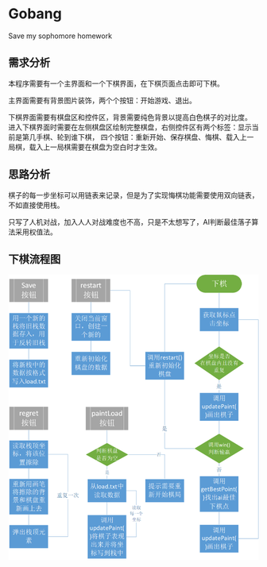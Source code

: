 # Gobang
Save my sophomore homework

## 需求分析

本程序需要有一个主界面和一个下棋界面，在下棋页面点击即可下棋。

主界面需要有背景图片装饰，两个个按钮：开始游戏、退出。

下棋界面需要有棋盘区和控件区，背景需要纯色背景以提高白色棋子的对比度。
进入下棋界面时需要在左侧棋盘区绘制完整棋盘，右侧控件区有两个标签：显示当前是第几手棋、轮到谁下棋，
四个按钮：重新开始、保存棋盘、悔棋、载入上一局棋，载入上一局棋需要在棋盘为空白时才生效。

## 思路分析

棋子的每一步坐标可以用链表来记录，但是为了实现悔棋功能需要使用双向链表，不如直接使用栈。

只写了人机对战，加入人人对战难度也不高，只是不太想写了，AI判断最佳落子算法采用权值法。

## 下棋流程图
![流程图](https://github.com/jacpty/Gobang/blob/main/picture/flowChart.png)
